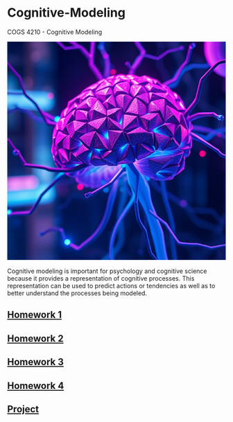 # Cognitive-Modeling

COGS 4210 - Cognitive Modeling

![logo](https://github.com/jac-oblong/Cognitive-Modeling/blob/main/logo.jpg?raw=true)

Cognitive modeling is important for psychology and cognitive science because it
provides a representation of cognitive processes. This representation can be used
to predict actions or tendencies as well as to better understand the processes
being modeled.

## [Homework 1](./hw1)
## [Homework 2](./hw2)
## [Homework 3](./hw3)
## [Homework 4](./hw4)
## [Project](./project)
